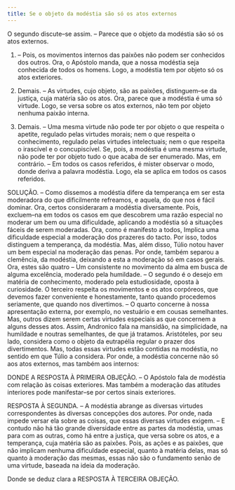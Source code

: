 ```yaml
---
title: Se o objeto da modéstia são só os atos externos
---
```


O segundo discute–se assim. – Parece que o objeto da modéstia são só os atos externos.  

1. – Pois, os movimentos internos das paixões não podem ser conhecidos dos outros. Ora, o Apóstolo manda, que a nossa modéstia seja conhecida de todos os homens. Logo, a modéstia tem por objeto só os atos exteriores. 

2. Demais. – As virtudes, cujo objeto, são as paixões, distinguem–se da justiça, cuja matéria são os atos. Ora, parece que a modéstia é uma só virtude. Logo, se versa sobre os atos externos, não tem por objeto nenhuma paixão interna.  

3. Demais. – Uma mesma virtude não pode ter por objeto o que respeita o apetite, regulado pelas virtudes morais; nem o que respeita o conhecimento, regulado pelas virtudes intelectuais; nem o que respeita o irascível e o concupiscível. Se, pois, a modéstia é uma mesma virtude, não pode ter por objeto tudo o que acaba de ser enumerado.  Mas, em contrário. – Em todos os casos referidos, é mister observar o modo, donde deriva a palavra modéstia. Logo, ela se aplica em todos os casos referidos.  

SOLUÇÃO. – Como dissemos a modéstia difere da temperança em ser esta moderadora do que dificilmente refreamos, e aquela, do que nos é fácil dominar. Ora, certos consideraram a modéstia diversamente. Pois, excluem–na em todos os casos em que descobrem uma razão especial no moderar um bem ou uma dificuldade, aplicando a modéstia só a situações fáceis de serem moderadas. Ora, como é manifesto a todos, Implica uma dificuldade especial a moderação dos prazeres do tacto. Por isso, todos distinguem a temperança, da modéstia. Mas, além disso, Túlio notou haver um bem especial na moderação das penas. Por onde, também separou a clemência, da modéstia, deixando a esta a moderação só em casos gerais.  Ora, estes são quatro – Um consistente no movimento da alma em busca de alguma excelência, moderado pela humildade. – O segundo é o desejo em matéria de conhecimento, moderado pela estudiosidade, oposta à curiosidade. O terceiro respeita os movimentos e os atos corpóreos, que devemos fazer conveniente e honestamente, tanto quando procedemos seriamente, que quando nos divertimos. – O quarto concerne à nossa apresentação externa, por exemplo, no vestuário e em cousas semelhantes.  Mas, outros dizem serem certas virtudes especiais as que concernem a alguns desses atos. Assim, Andronico fala na mansidão, na simplicidade, na humildade e noutras semelhantes, de que já tratamos. Aristóteles, por seu lado, considera como o objeto da eutrapélia regular o prazer dos divertimentos. Mas, todas essas virtudes estão contidas na modéstia, no sentido em que Túlio a considera. Por onde, a modéstia concerne não só aos atos externos, mas também aos internos:  

DONDE A RESPOSTA À PRIMEIRA OBJEÇÃO. – O Apóstolo fala de modéstia com relação às coisas exteriores. Mas também a moderação das atitudes interiores pode manifestar–se por certos sinais exteriores.  

RESPOSTA À SEGUNDA. – A modéstia abrange as diversas virtudes correspondentes às diversas concepções dos autores. Por onde, nada impede versar ela sobre as coisas, que essas diversas virtudes exigem. – E contudo não há tão grande diversidade entre as partes da modéstia, umas para com as outras, como há entre a justiça, que versa sobre os atos, e a temperança, cuja matéria são as paixões. Pois, as ações e as paixões, que não implicam nenhuma dificuldade especial, quanto à matéria delas, mas só quanto à moderação das mesmas, essas não são o fundamento senão de uma virtude, baseada na ideia da moderação.  

Donde se deduz clara a RESPOSTA À TERCEIRA OBJEÇÃO.